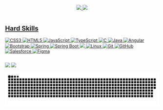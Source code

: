 <div align="center">
  <a href="https://github.com/JanaGoncalo">
  <img height="160em" src="https://github-readme-stats.vercel.app/api?username=JanaGoncalo&show_icons=true&theme=midnight-purple&include_all_commits=true&count_private=true"/>
  <img height="160em" src="https://github-readme-stats.vercel.app/api/top-langs/?username=JanaGoncalo&layout=compact&langs_count=7&theme=midnight-purple"/>
  </div>
 
  <div style="display: inline_block"><br>
  
  ## Hard Skills
  ![CSS3](https://img.shields.io/badge/css3-%231572B6.svg?style=for-the-badge&logo=css3&logoColor=white)
  ![HTML5](https://img.shields.io/badge/html5-%23E34F26.svg?style=for-the-badge&logo=html5&logoColor=white)
  ![JavaScript](https://img.shields.io/badge/javascript-%23323330.svg?style=for-the-badge&logo=javascript&logoColor=%23F7DF1E)
  ![TypeScript](https://img.shields.io/badge/TypeScript-007ACC?style=for-the-badge&logo=typescript&logoColor=white)
  ![C](https://img.shields.io/badge/c-%2300599C.svg?style=for-the-badge&logo=c&logoColor=white)
  ![Java](https://img.shields.io/badge/java-%23ED8B00.svg?style=for-the-badge&logo=java&logoColor=white)
  ![Angular](https://img.shields.io/badge/angular-%23DD0031.svg?style=for-the-badge&logo=angular&logoColor=white)
  ![Bootstrap](https://img.shields.io/badge/Bootstrap-563D7C?style=for-the-badge&logo=bootstrap&logoColor=white)
  ![Spring](https://img.shields.io/badge/Spring-6DB33F?style=for-the-badge&logo=spring&logoColor=white)
  ![Spring Boot](https://img.shields.io/badge/Spring_Boot-F2F4F9?style=for-the-badge&logo=spring-boot)
  ![](https://img.shields.io/badge/Spring_Security-6DB33F?style=for-the-badge&logo=Spring-Security&logoColor=white)
  ![Linux](https://img.shields.io/badge/Linux-FCC624?style=for-the-badge&logo=linux&logoColor=black)
  ![Git](https://img.shields.io/badge/GIT-E44C30?style=for-the-badge&logo=git&logoColor=white)
  ![GitHub](https://img.shields.io/badge/GitHub-100000?style=for-the-badge&logo=github&logoColor=white)
  ![Salesforce](https://img.shields.io/badge/salesforce-%2300A1E0.svg?&style=for-the-badge&logo=salesforce&logoColor=white)
  ![Figma](https://img.shields.io/badge/figma-%23F24E1E.svg?style=for-the-badge&logo=figma&logoColor=white)
  
  ##
  <div>
    <a href="https://www.linkedin.com/in/janagoncalo" target="_blank"><img src="https://img.shields.io/badge/-LinkedIn-%230077B5?style=for-the-badge&logo=linkedin&logoColor=white" target="_blank"></a>
    <a href="https://github.com/JanaGoncalo" target="_blank"><img src="https://img.shields.io/badge/GitHub-100000?style=for-the-badge&logo=github&logoColor=white" target="_blank"></a>
    
   ![Snake animation](https://github.com/JanaGoncalo/JanaGoncalo/blob/output/github-contribution-grid-snake.svg)
 
</div>
 
 
